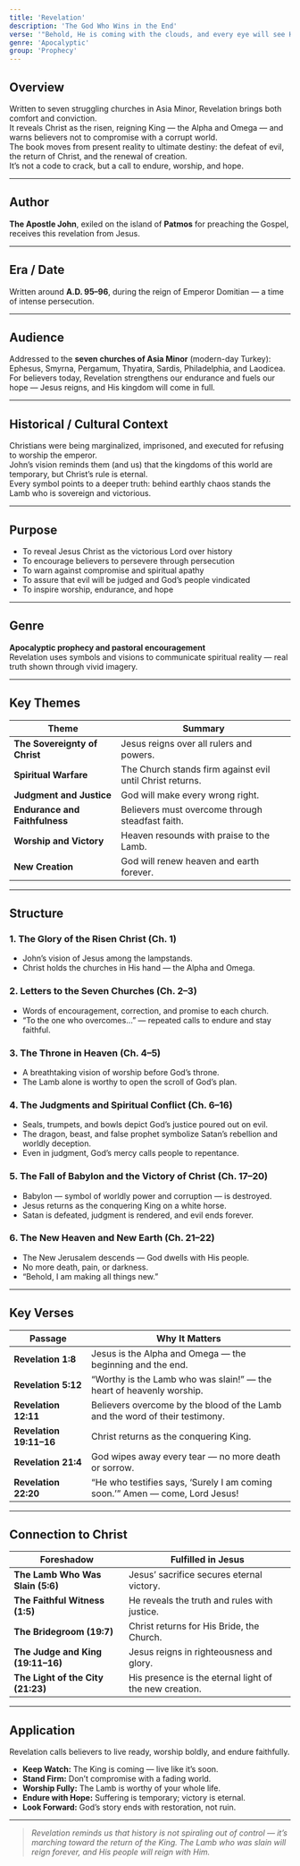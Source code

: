 ```yaml
---
title: 'Revelation'
description: 'The God Who Wins in the End'
verse: '"Behold, He is coming with the clouds, and every eye will see Him." — Revelation 1:7'
genre: 'Apocalyptic'
group: 'Prophecy'
---
```


## Overview  
Written to seven struggling churches in Asia Minor, Revelation brings both comfort and conviction.  
It reveals Christ as the risen, reigning King — the Alpha and Omega — and warns believers not to compromise with a corrupt world.  
The book moves from present reality to ultimate destiny: the defeat of evil, the return of Christ, and the renewal of creation.  
It’s not a code to crack, but a call to endure, worship, and hope.

---

## Author  
**The Apostle John**, exiled on the island of **Patmos** for preaching the Gospel, receives this revelation from Jesus.

---

## Era / Date  
Written around **A.D. 95–96**, during the reign of Emperor Domitian — a time of intense persecution.

---

## Audience  
Addressed to the **seven churches of Asia Minor** (modern-day Turkey): Ephesus, Smyrna, Pergamum, Thyatira, Sardis, Philadelphia, and Laodicea.  
For believers today, Revelation strengthens our endurance and fuels our hope — Jesus reigns, and His kingdom will come in full.

---

## Historical / Cultural Context  
Christians were being marginalized, imprisoned, and executed for refusing to worship the emperor.  
John’s vision reminds them (and us) that the kingdoms of this world are temporary, but Christ’s rule is eternal.  
Every symbol points to a deeper truth: behind earthly chaos stands the Lamb who is sovereign and victorious.

---

## Purpose  
- To reveal Jesus Christ as the victorious Lord over history  
- To encourage believers to persevere through persecution  
- To warn against compromise and spiritual apathy  
- To assure that evil will be judged and God’s people vindicated  
- To inspire worship, endurance, and hope  

---

## Genre  
**Apocalyptic prophecy and pastoral encouragement**  
Revelation uses symbols and visions to communicate spiritual reality — real truth shown through vivid imagery.

---

## Key Themes  

| Theme | Summary |
|-------|----------|
| **The Sovereignty of Christ** | Jesus reigns over all rulers and powers. |
| **Spiritual Warfare** | The Church stands firm against evil until Christ returns. |
| **Judgment and Justice** | God will make every wrong right. |
| **Endurance and Faithfulness** | Believers must overcome through steadfast faith. |
| **Worship and Victory** | Heaven resounds with praise to the Lamb. |
| **New Creation** | God will renew heaven and earth forever. |

---

## Structure  

### 1. The Glory of the Risen Christ (Ch. 1)
- John’s vision of Jesus among the lampstands.  
- Christ holds the churches in His hand — the Alpha and Omega.

### 2. Letters to the Seven Churches (Ch. 2–3)
- Words of encouragement, correction, and promise to each church.  
- “To the one who overcomes…” — repeated calls to endure and stay faithful.

### 3. The Throne in Heaven (Ch. 4–5)
- A breathtaking vision of worship before God’s throne.  
- The Lamb alone is worthy to open the scroll of God’s plan.

### 4. The Judgments and Spiritual Conflict (Ch. 6–16)
- Seals, trumpets, and bowls depict God’s justice poured out on evil.  
- The dragon, beast, and false prophet symbolize Satan’s rebellion and worldly deception.  
- Even in judgment, God’s mercy calls people to repentance.

### 5. The Fall of Babylon and the Victory of Christ (Ch. 17–20)
- Babylon — symbol of worldly power and corruption — is destroyed.  
- Jesus returns as the conquering King on a white horse.  
- Satan is defeated, judgment is rendered, and evil ends forever.

### 6. The New Heaven and New Earth (Ch. 21–22)
- The New Jerusalem descends — God dwells with His people.  
- No more death, pain, or darkness.  
- “Behold, I am making all things new.”  

---

## Key Verses  

| Passage | Why It Matters |
|----------|----------------|
| **Revelation 1:8** | Jesus is the Alpha and Omega — the beginning and the end. |
| **Revelation 5:12** | “Worthy is the Lamb who was slain!” — the heart of heavenly worship. |
| **Revelation 12:11** | Believers overcome by the blood of the Lamb and the word of their testimony. |
| **Revelation 19:11–16** | Christ returns as the conquering King. |
| **Revelation 21:4** | God wipes away every tear — no more death or sorrow. |
| **Revelation 22:20** | “He who testifies says, ‘Surely I am coming soon.’” Amen — come, Lord Jesus! |

---

## Connection to Christ  

| Foreshadow | Fulfilled in Jesus |
|-------------|-------------------|
| **The Lamb Who Was Slain (5:6)** | Jesus’ sacrifice secures eternal victory. |
| **The Faithful Witness (1:5)** | He reveals the truth and rules with justice. |
| **The Bridegroom (19:7)** | Christ returns for His Bride, the Church. |
| **The Judge and King (19:11–16)** | Jesus reigns in righteousness and glory. |
| **The Light of the City (21:23)** | His presence is the eternal light of the new creation. |

---

## Application  
Revelation calls believers to live ready, worship boldly, and endure faithfully.  
- **Keep Watch:** The King is coming — live like it’s soon.  
- **Stand Firm:** Don’t compromise with a fading world.  
- **Worship Fully:** The Lamb is worthy of your whole life.  
- **Endure with Hope:** Suffering is temporary; victory is eternal.  
- **Look Forward:** God’s story ends with restoration, not ruin.  

---

> *Revelation reminds us that history is not spiraling out of control — it’s marching toward the return of the King. The Lamb who was slain will reign forever, and His people will reign with Him.*
